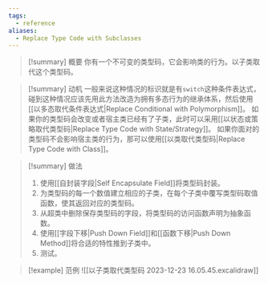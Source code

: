 ```yaml
---
tags:
  - reference
aliases:
  - Replace Type Code with Subclasses
---
```

> [!summary] 概要
> 你有一个不可变的类型码，它会影响类的行为。以子类取代这个类型码。

> [!summary] 动机
> 一般来说这种情况的标识就是有`switch`这种条件表达式，碰到这种情况应该先用此方法改造为拥有多态行为的继承体系，然后使用[[以多态取代条件表达式|Replace Conditional with Polymorphism]]。
> 如果你的类型码会改变或者宿主类已经有了子类，此时可以采用[[以状态或策略取代类型码|Replace Type Code with State/Strategy]]。
> 如果你面对的类型码不会影响宿主类的行为，那可以使用[[以类取代类型码|Replace Type Code with Class]]。

> [!summary] 做法
> 1. 使用[[自封装字段|Self Encapsulate Field]]将类型码封装。
> 2. 为类型码的每一个数值建立相应的子类，在每个子类中覆写类型码取值函数，使其返回对应的类型码。
> 3. 从超类中删除保存类型码的字段，将类型码的访问函数声明为抽象函数。
> 4. 使用[[字段下移|Push Down Field]]和[[函数下移|Push Down Method]]将合适的特性推到子类中。
> 5. 测试。

> [!example] 范例
> ![[以子类取代类型码 2023-12-23 16.05.45.excalidraw]]
